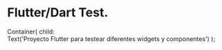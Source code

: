 # Flutter/Dart Test.

Container(
   child:  
    Text('Proyecto Flutter para testear diferentes widgets y componentes')
);
